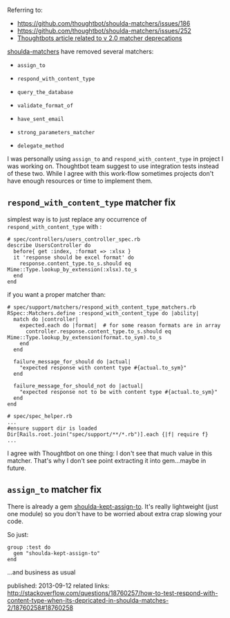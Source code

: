 Referring to:

* https://github.com/thoughtbot/shoulda-matchers/issues/186
* https://github.com/thoughtbot/shoulda-matchers/issues/252 
* [Thoughtbots article related to v 2.0 matcher deprecations](http://robots.thoughtbot.com/post/47031676783/shoulda-matchers-2-0)

[shoulda-matchers](https://github.com/thoughtbot/shoulda-matchers) have removed several matchers:


*     assign_to
*     respond_with_content_type
*     query_the_database
*     validate_format_of
*     have_sent_email
*     strong_parameters_matcher
*     delegate_method

I was personally using `assign_to` and `respond_with_content_type` in project I was working on. Thoughtbot team suggest to use integration tests instead of these two. While I agree with this work-flow sometimes projects don't have enough resources or time to implement them.

##  `respond_with_content_type` matcher fix

simplest way is to just replace any occurrence of `respond_with_content_type` with : 
    
    # spec/controllers/users_controller_spec.rb
    describe UsersController do
      before{ get :index, :format => :xlsx }
      it 'response should be excel format' do
        response.content_type.to_s.should eq Mime::Type.lookup_by_extension(:xlsx).to_s
      end
    end

if you want a proper matcher than:

    # spec/support/matchers/respond_with_content_type_matchers.rb
    RSpec::Matchers.define :respond_with_content_type do |ability|
      match do |controller|
        expected.each do |format|  # for some reason formats are in array
          controller.response.content_type.to_s.should eq Mime::Type.lookup_by_extension(format.to_sym).to_s
        end
      end
    
      failure_message_for_should do |actual|
        "expected response with content type #{actual.to_sym}"
      end
    
      failure_message_for_should_not do |actual|
        "expected response not to be with content type #{actual.to_sym}"
      end
    end

    # spec/spec_helper.rb
    ...
    #ensure support dir is loaded
    Dir[Rails.root.join("spec/support/**/*.rb")].each {|f| require f}  
    ...


I agree with Thoughtbot on one thing: I don't see that much value in this matcher. That's why I don't see point extracting it into gem...maybe in future.

##  `assign_to` matcher fix

There is already a gem [shoulda-kept-assign-to](https://github.com/tinfoil/shoulda-kept-assign-to). It's really lightweight (just one module) so you don't have to be worried about extra crap slowing your code. 

So just:

    group :test do
      gem "shoulda-kept-assign-to"
    end

...and business as usual

published: 2013-09-12
related links: http://stackoverflow.com/questions/18760257/how-to-test-respond-with-content-type-when-its-depricated-in-shoulda-matches-2/18760258#18760258

